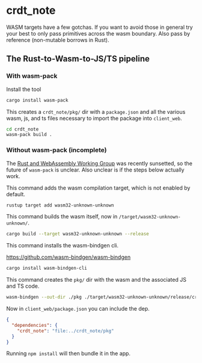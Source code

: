 # crdt_note

WASM targets have a few gotchas. If you want to avoid those in general try your
best to only pass primitives across the wasm boundary. Also pass by reference
(non-mutable borrows in Rust).

## The Rust-to-Wasm-to-JS/TS pipeline

### With wasm-pack

Install the tool

```sh
cargo install wasm-pack
```

This creates a `crdt_note/pkg/` dir with a `package.json` and all the various wasm, js, and ts files necessary to import the package into `client_web`.

```sh
cd crdt_note
wasm-pack build .
```

### Without wasm-pack (incomplete)

The [Rust and WebAssembly Working Group](https://blog.rust-lang.org/inside-rust/2025/07/21/sunsetting-the-rustwasm-github-org/) was recently sunsetted, so the future of `wasm-pack` is unclear. Also unclear is if the steps below actually work.

This command adds the wasm compilation target, which is not enabled by default.

```sh
rustup target add wasm32-unknown-unknown
```

This command builds the wasm itself, now in `/target/wasm32-unknown-unknown/`.

```sh
cargo build --target wasm32-unknown-unknown --release
```

This command installs the wasm-bindgen cli.

https://github.com/wasm-bindgen/wasm-bindgen

```sh
cargo install wasm-bindgen-cli
```

This command creates the `pkg/` dir with the wasm and the associated JS and TS code.

```sh
wasm-bindgen --out-dir ./pkg ./target/wasm32-unknown-unknown/release/crdt_note.wasm
```

Now in `client_web/package.json` you can include the dep.

```json
{
  "dependencies": {
    "crdt_note": "file:../crdt_note/pkg"
  }
}
```

Running `npm install` will then bundle it in the app.
